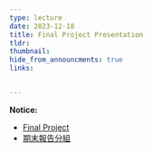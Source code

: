 ```yaml
---
type: lecture
date: 2023-12-18
title: Final Project Presentation
tldr: 
thumbnail: 
hide_from_announcments: true
links: 


---
```

**Notice:**
- [Final Project](/nsysu-math524-2023/static_files/presentations/Final_Project.pdf)
- [期末報告分組](/sysu-math524-2023/static_files/presentations/期末報告順序.png)

